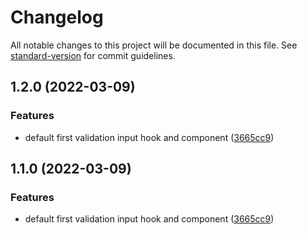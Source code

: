 # Changelog

All notable changes to this project will be documented in this file. See [standard-version](https://github.com/conventional-changelog/standard-version) for commit guidelines.

## 1.2.0 (2022-03-09)


### Features

* default first validation input hook and component ([3665cc9](https://github.com/choisohyun/react-validate-input-component/commit/3665cc97e131d3fdc45220ac9601d059d10d9ba0))

## 1.1.0 (2022-03-09)


### Features

* default first validation input hook and component ([3665cc9](https://github.com/choisohyun/react-validate-input-component/commit/3665cc97e131d3fdc45220ac9601d059d10d9ba0))
